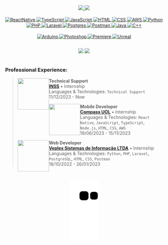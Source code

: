 <div align="center">
  <a href="https://github.com/lopes-gustavodossantos">
  <img height="160em" src="https://github-readme-stats.vercel.app/api?username=lopes-gustavodossantos&show_icons=true&theme=highcontrast&include_all_commits=true&count_private=true">
  <img height="160em" src="https://github-readme-stats.vercel.app/api/top-langs/?username=lopes-gustavodossantos&layout=compact&langs_count=7&theme=highcontrast">
</div>
  
<div align="center"><br>
  <img align="center" alt="ReactNative" height="50" width="50" title="ReactNative" src="https://skillicons.dev/icons?i=react">
  <img align="center" alt="TypeScript" height="50" width="50" title="TypeScript" src="https://skillicons.dev/icons?i=ts">
  <img align="center" alt="JavaScript" height="50" width="50" title="JavaScript" src="https://skillicons.dev/icons?i=js">
  <img align="center" alt="HTML" height="50" width="50" title="HTML" src="https://skillicons.dev/icons?i=html">
  <img align="center" alt="CSS" height="50" width="50" title="CSS" src="https://skillicons.dev/icons?i=css">
  <img align="center" alt="AWS" height="50" width="50" title="AWS" src="https://skillicons.dev/icons?i=aws">
  <img align="center" alt="Python" height="50" width="50" title="Python" src="https://skillicons.dev/icons?i=py">
  <img align="center" alt="PHP" height="50" width="50" title="PHP" src="https://skillicons.dev/icons?i=php">
  <img align="center" alt="Laravel" height="50" width="50" title="Laravel" src="https://skillicons.dev/icons?i=laravel">
  <img align="center" alt="Postgres" height="50" width="50" title="Postgres" src="https://skillicons.dev/icons?i=postgres">
  <img align="center" alt="Postman" height="50" width="50" title="Postman" src="https://skillicons.dev/icons?i=postman">
  <img align="center" alt="Java" height="50" width="50" title="Java" src="https://skillicons.dev/icons?i=java">
  <img align="center" alt="C++" height="50" width="50" title="C++" src="https://skillicons.dev/icons?i=cpp">
  <br><br>
  <img align="center" alt="Arduino" height="50" width="50" title="Arduino" src="https://skillicons.dev/icons?i=arduino">
  <img align="center" alt="Photoshop" height="50" width="50" title="Photoshop" src="https://skillicons.dev/icons?i=ps">
  <img align="center" alt="Premiere" height="50" width="50" title="Premiere" src="https://skillicons.dev/icons?i=pr">
  <img align="center" alt="Unreal" height="50" width="50" title="Unreal" src="https://skillicons.dev/icons?i=unreal">
</div>
  
  ##
  
<div align="center">
  <a href="https://www.linkedin.com/in/gustavo-arenhart-dos-santos-zanin-lopes/" target="_blank"><img src="https://img.shields.io/badge/LinkedIn-0077B5?style=for-the-badge&logo=linkedin&logoColor=white" target="_blank"></a>
  <a href = "mailto:lopes.gustavodossantos@gmail.com"><img src="https://img.shields.io/badge/Gmail-D14836?style=for-the-badge&logo=gmail&logoColor=white" target="_blank"></a>
</div>

<br>

### Professional Experience:

>[<img align="left" height="100px" width="100px" src="https://logowik.com/content/uploads/images/instituto-nacional-do-seguro-social-inss7973.logowik.com.webp"/>](https://www.gov.br/inss/pt-br)
**Technical Support**\
[**INSS**](https://www.gov.br/inss/pt-br) • Internship\
Languages & Technologies: `Technical Support`\
11/12/2023 - Now
>
>[<img align="left" height="100px" width="100px" src="https://logospng.org/download/compasso-uol/compasso-uol-4096.png"/>](https://www.compass.uol/)
**Mobile Developer**\
[**Compass UOL**](https://www.compass.uol/) • Internship\
Languages & Technologies: `React Native`, `JavaScript`, `TypeScript`, `Node.js`, `HTML`, `CSS`, `AWS`\
19/06/2023 - 15/11/2023
>
>[<img align="left" height="100px" width="100px" src="https://media.licdn.com/dms/image/C4D0BAQE6ssKgZq5aeg/company-logo_200_200/0/1610657784412?e=2147483647&v=beta&t=f_BsxhLhB7ajDDRjhupySrpGt8JPOhc4GHnzyQyhIFY"/>](https://veplex.com.br)
**Web Developer**\
[**Veplex Sistemas de Informação LTDA**](https://veplex.com.br) • Internship\
Languages & Technologies: `Python`, `PHP`, `Laravel`, `PostgreSQL`, `HTML`, `CSS`, `Postman`\
18/10/2022 - 26/01/2023

<div align="center"><br>
  
  ![Snake animation](https://github.com/lopes-gustavodossantos/lopes-gustavodossantos/blob/output/github-contribution-grid-snake.svg)
</div>
